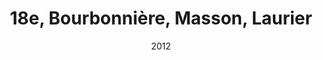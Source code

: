 ---
title: 18e, Bourbonnière, Masson, Laurier
date: '2012'
type: ruelle_verte
district: rosemont
position: { lng: -73.56873452872878, lat: 45.55583523467371 }
---